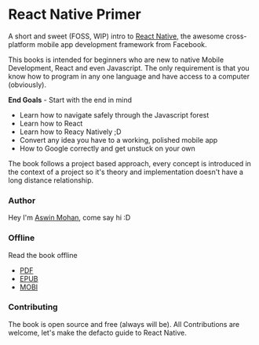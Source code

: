 # React Native Primer

A short and sweet \(FOSS, WIP\) intro to [React Native,](https://facebook.github.io/react-native/ "Link to Official Docs") the awesome cross-platform mobile app development framework from Facebook.

This books is intended for beginners who are new to native Mobile Development, React and even Javascript. The only requirement is that you know how to program in any one language and have access to a computer \(obviously\).

**End Goals** - Start with the end in mind

* Learn how to navigate safely through  the Javascript forest
* Learn how to React
* Learn how to Reacy Natively ;D
* Convert any idea you have to a working, polished mobile app
* How to Google correctly and get unstuck on your own

The book follows a project based approach, every concept is introduced in the context of a project so it's theory and implementation doesn't have a long distance relationship.

### Author

Hey I'm [Aswin Mohan](http://aswinmohan.me/), come say hi :D

### Offline

Read the book offline

* [PDF](https://www.gitbook.com/download/pdf/book/aswinmohanme/react-native-primer)
* [EPUB](https://www.gitbook.com/download/epub/book/aswinmohanme/react-native-primer)
* [MOBI](https://www.gitbook.com/download/mobi/book/aswinmohanme/react-native-primer)

### Contributing

The book is open source and free \(always will be\). All Contributions are welcome, let's make the defacto guide to React Native.

